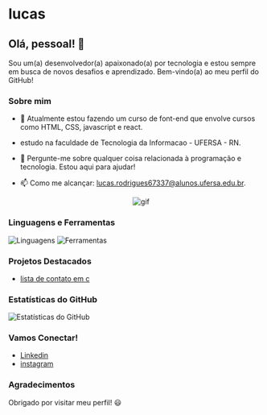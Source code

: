 <!-- Seu Nome -->
#  lucas

## Olá, pessoal! 👋

Sou um(a) desenvolvedor(a) apaixonado(a) por tecnologia e estou sempre em busca de novos desafios e aprendizado. Bem-vindo(a) ao meu perfil do GitHub!

### Sobre mim

- 🌱 Atualmente estou fazendo um curso de font-end que envolve cursos como HTML, CSS, javascript e react.
- estudo na faculdade de Tecnologia da Informacao - UFERSA - RN.
- 💬 Pergunte-me sobre qualquer coisa relacionada à programação e tecnologia. Estou aqui para ajudar!
- 📫 Como me alcançar: lucas.rodrigues67337@alunos.ufersa.edu.br.

  <div align="center">

   ![gif](https://cdna.artstation.com/p/assets/images/images/028/102/058/original/pixel-jeff-matrix-s.gif?1593487263)
   
</div>


### Linguagens e Ferramentas

![Linguagens](https://t3.ftcdn.net/jpg/03/21/24/30/360_F_321243084_GstfWflk1eTLlzUdRZ5mjoP5IG1iCc8J.jpg)
![Ferramentas](https://www.alura.com.br/artigos/assets/react-conheca-novidades-versao-18-react/react-conheca-novidades-versao-18-react.png)

### Projetos Destacados

- [lista de contato em c](https://github.com/lucasNrodrigues/prova-laboratorioII.git)


### Estatísticas do GitHub

![Estatísticas do GitHub](https://github-readme-stats.vercel.app/api?username=seu-nome&show_icons=true&theme=dark)

### Vamos Conectar!

- [Linkedin](https://www.linkedin.com/in/lucas-rodrigues-30317b23a/)
- [instagram](https://www.instagram.com/lukasr_ofc/)

### Agradecimentos

Obrigado por visitar meu perfil! 😃

